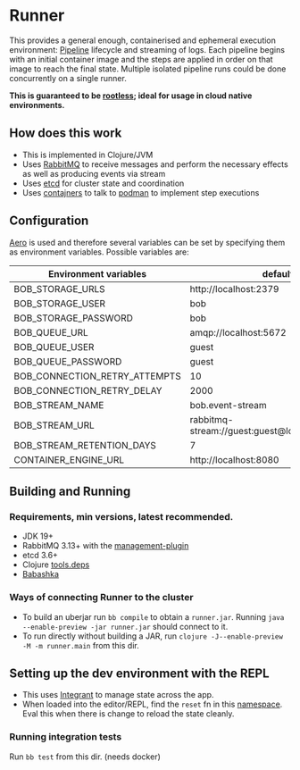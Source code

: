 # Runner

This provides a general enough, containerised and ephemeral execution environment: [Pipeline](https://bob-cd.github.io/pipelines/) lifecycle and streaming of logs. Each pipeline begins with an initial container image and the steps are applied in order on that image to reach the final state. Multiple isolated pipeline runs could be done concurrently on a single runner.

**This is guaranteed to be [rootless](https://www.zend.com/blog/rootless-containers); ideal for usage in cloud native environments.**

## How does this work

- This is implemented in Clojure/JVM
- Uses [RabbitMQ](https://www.rabbitmq.com/) to receive messages and perform the necessary effects as well as producing events via stream
- Uses [etcd](https://etcd.io/) for cluster state and coordination
- Uses [contajners](https://github.com/lispyclouds/contajners) to talk to [podman](https://podman.io/) to implement step executions

## Configuration

[Aero](https://github.com/juxt/aero) is used and therefore several variables can be set by specifying them as environment variables. Possible variables are:

| Environment variables         | defaults                                         |
| ----------------------------- | ------------------------------------------------ |
| BOB_STORAGE_URLS              | http://localhost:2379                            |
| BOB_STORAGE_USER              | bob                                              |
| BOB_STORAGE_PASSWORD          | bob                                              |
| BOB_QUEUE_URL                 | amqp://localhost:5672                            |
| BOB_QUEUE_USER                | guest                                            |
| BOB_QUEUE_PASSWORD            | guest                                            |
| BOB_CONNECTION_RETRY_ATTEMPTS | 10                                               |
| BOB_CONNECTION_RETRY_DELAY    | 2000                                             |
| BOB_STREAM_NAME               | bob.event-stream                                 |
| BOB_STREAM_URL                | rabbitmq-stream://guest:guest@localhost:5552/%2f |
| BOB_STREAM_RETENTION_DAYS     | 7                                                |
| CONTAINER_ENGINE_URL          | http://localhost:8080                            |

## Building and Running

### Requirements, min versions, latest recommended.

- JDK 19+
- RabbitMQ 3.13+ with the [management-plugin](https://www.rabbitmq.com/docs/management)
- etcd 3.6+
- Clojure [tools.deps](https://clojure.org/guides/getting_started)
- [Babashka](https://github.com/babashka/babashka#installation)

### Ways of connecting Runner to the cluster

- To build an uberjar run `bb compile` to obtain a `runner.jar`. Running `java --enable-preview -jar runner.jar` should connect to it.
- To run directly without building a JAR, run `clojure -J--enable-preview -M -m runner.main` from this dir.

## Setting up the dev environment with the REPL

- This uses [Integrant](https://github.com/weavejester/integrant) to manage state across the app.
- When loaded into the editor/REPL, find the `reset` fn in this [namespace](/runner/src/runner/system.clj). Eval this when there is change to reload the state cleanly.

### Running integration tests

Run `bb test` from this dir. (needs docker)
